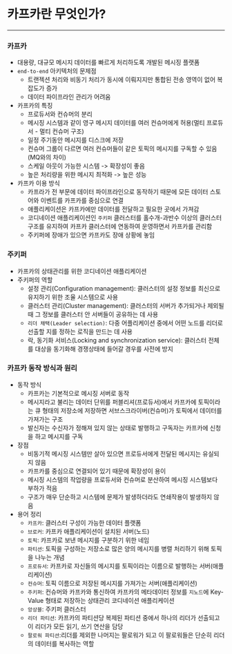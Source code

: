 
# 카프카란 무엇인가?

<hr>

### 카프카
* 대용량, 대규모 메시지 데이터를 빠르게 처리하도록 개발된 메시징 플랫폼
* `end-to-end` 아키텍처의 문제점
  * 트랜젝션 처리와 비동기 처리가 동시에 이뤄지지만 통합된 전송 영역이 없어 복잡도가 증가
  * 데이터 파이프라인 관리가 어려움
* 카프카의 특징
  * 프로듀서와 컨슈머의 분리
  * 메시징 시스템과 같이 영구 메시지 데이터를 여러 컨슈머에게 허용(멀티 프로듀서 - 멀티 컨슈머 구조)
  * 일정 주기동안 메시지를 디스크에 저장
  * 컨슈머 그룹이 다르면 여러 컨슈머들이 같은 토픽의 메시지를 구독할 수 있음(MQ와의 차이)
  * 스케일 아웃이 가능한 시스템 -> 확장성이 좋음
  * 높은 처리량을 위한 메시지 최적화 -> 높은 성능
* 카프카 이용 방식
  * 카프라가 전 부문에 데이터 파이프라인으로 동작하기 때문에 모든 데이터 스토어와 이벤트를 카프카를 중심으로 연결
  * 애플리케이션은 카프카에만 데이터를 전달하고 필요한 곳에서 가져감
  * 코디네이션 애플리케이션인 `주키퍼` 클러스터를 홀수개-과반수 이상의 클러스터 구조를 유지하여 카프카 클러스터에 연동하여 운영하면서 카프카를 관리함
  * 주키퍼에 장애가 있으면 카프카도 장애 상황에 놓임

### 주키퍼
* 카프카의 상태관리를 위한 코디네이션 애플리케이션
* 주키퍼의 역할
  * 설정 관리(Configuration management): 클러스터의 설정 정보를 최신으로 유지하기 위한 조율 시스템으로 사용
  * 클러스터 관리(Cluster management): 클러스터의 서버가 추가되거나 제외될 때 그 정보를 클러스터 안 서버들이 공유하는 데 사용
  * `리더 채택(Leader selection)`: 다중 어플리케이션 중에서 어떤 노드를 리더로 선출할 지를 정하는 로직을 만드는 데 사용
  * 락, 동기화 서비스(Locking and synchronization service): 클러스터 전체를 대상을 동기화해 경쟁상태에 들어갈 경우를 사전에 방지


### 카프카 동작 방식과 원리
* 동작 방식
  * 카프카는 기본적으로 메시징 서버로 동작
  * 메시지라고 불리는 데이터 단위를 퍼블리셔(프로듀서)에서 카프카에 토픽이라는 큐 형태의 저장소에 저장하면 서브스크라이버(컨슈머)가 토픽에서 데이터를 가져가는 구조
  * 발신자는 수신자가 정해져 있지 않는 상태로 발행하고 구독자는 카프카에 신청을 하고 메시지를 구독
* 장점
  * 비동기적 메시징 시스템만 살아 있으면 프로듀서에게 전달된 메시지는 유실되지 않음
  * 카프카를 중심으로 연결되어 있기 때문에 확장성이 용이
  * 메시징 시스템의 작업량을 프로듀서와 컨슈머로 분산하여 메시징 시스템보다 부하가 적음
  * 구조가 매우 단순하고 시스템에 문제가 발생하더라도 연쇄작용이 발생하지 않음
* 용어 정리
  * `카프카`: 클러스터 구성이 가능한 데이터 플랫폼
  * `브로커`: 카프카 애플리케이션이 설치된 서버(노드)
  * `토픽`: 카프카로 보낸 메시지를 구분하기 위한 네임
  * `파티션`: 토픽을 구성하는 저장소로 많은 양의 메시지를 병렬 처리하기 위해 토픽을 나누는 개념 
  * `프로듀서`: 카프카로 자신들의 메시지를 토픽이라는 이름으로 발행하는 서버(애플리케이션)
  * `컨슈머`: 토픽 이름으로 저장된 메시지를 가져가는 서버(애플리케이션)
  * `주키퍼`: 컨슈머와 카프카와 통신하여 카프카의 메타데이터 정보를 `지노드`에 Key-Value 형태로 저장하는 상태관리 코디네이션 애플리케이션
  * `앙상블`: 주키퍼 클러스터
  * `리더 파티션`: 카프카의 파티션당 복제된 파티션 중에서 하나의 리더가 선출되고 이 리더가 모든 읽기, 쓰기 연산을 담당
  * `팔로워 파티션`:리더를 제외한 나머지는 팔로워가 되고 이 팔로워들은 단순히 리더의 데이터를 복사하는 역할